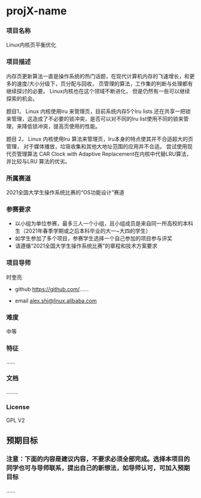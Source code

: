 # projX-name
### 项目名称

Linux内核页平衡优化

### 项目描述

内存页更新算法一直是操作系统的热门话题，在现代计算机内存的飞速增长，和更多的速度/大小分级下，页分配与回收， 页管理的算法，工作集的判断与处理都有继续探讨的必要。 Linux内核也在这个领域不断进化， 但是仍然有一些可以继续探索的机会。

题目1， 
Linux 内核使用lru 来管理页，目前系统内存5个lru lists 还在共享一把锁来管理，这造成了不必要的锁冲突，是否可以对不同的lru list使用不同的锁来管理，来降低锁冲突，提高页使用的性能。

题目 2，
Linux 内核使用lru 算法来管理页，lru本身的特点使其并不合适超大的页管理， 对于媒体播放，垃圾收集和其他大地址范围的应用并不合适。 尝试使用现代页管理算法 CAR Clock with Adaptive Replacement在内核中代替LRU算法，并比较与LRU 算法的优劣。 

### 所属赛道

2021全国大学生操作系统比赛的“OS功能设计”赛道



### 参赛要求

- 以小组为单位参赛，最多三人一个小组，且小组成员是来自同一所高校的本科生（2021年春季学期或之后本科毕业的大一~大四的学生）
- 如学生参加了多个项目，参赛学生选择一个自己参加的项目参与评奖
- 请遵循“2021全国大学生操作系统比赛”的章程和技术方案要求



### 项目导师

时奎亮

* github https://github.com/......

* email alex.shi@linux.alibaba.com



### 难度

中等


### 特征

......



### 文档

........

### License

GPL V2



## 预期目标

### 注意：下面的内容是建议内容，不要求必须全部完成。选择本项目的同学也可与导师联系，提出自己的新想法，如导师认可，可加入预期目标

......
